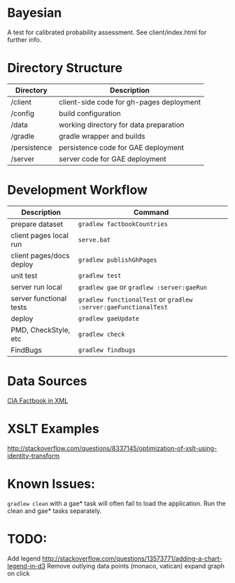Bayesian
========

A test for calibrated probability assessment. See client/index.html for further info. 

Directory Structure
=========

| Directory    | Description                              |
| ------------ |------------------------------------------|
| /client      | client-side code for gh-pages deployment |
| /config      | build configuration                      |
| /data        | working directory for data preparation   |
| /gradle      | gradle wrapper and builds                |
| /persistence | persistence code for GAE deployment      |
| /server      | server code for GAE deployment           |


Development Workflow
=========

| Description               | Command                         |
| ------------------------- |---------------------------------|
| prepare dataset           | ```gradlew factbookCountries``` |
| client pages local run    | ```serve.bat```                 |
| client pages/docs deploy  | ```gradlew publishGhPages```    |
| unit test                 | ```gradlew test```              |
| server run local          | ```gradlew gae``` or ```gradlew :server:gaeRun```                       |
| server functional tests   | ```gradlew functionalTest``` or ```gradlew :server:gaeFunctionalTest``` |
| deploy                    | ```gradlew gaeUpdate```         |
| PMD, CheckStyle, etc      | ```gradlew check```             |
| FindBugs                  | ```gradlew findbugs```          |


Data Sources
=========
[CIA Factbook in XML](http://jmatchparser.sourceforge.net/factbook/)

XSLT Examples
=========
http://stackoverflow.com/questions/8337145/optimization-of-xslt-using-identity-transform

Known Issues:
=========
```gradlew clean``` with a gae* task will often fail to load the application. Run the clean and gae* tasks separately.

TODO:
=========
Add legend
    http://stackoverflow.com/questions/13573771/adding-a-chart-legend-in-d3
Remove outlying data points (monaco, vatican)
expand graph on click
